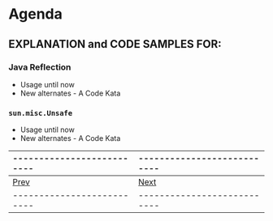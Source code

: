 # Agenda

## EXPLANATION and CODE SAMPLES FOR:

### Java Reflection
* Usage until now
* New alternates - A Code Kata

### `sun.misc.Unsafe`
* Usage until now
* New alternates - A Code Kata

|--------------------------|---------------------------|
|:-------------------------|:--------------------------|
|   [Prev](page01.md)      |       [Next](page03.md)   |
|--------------------------|---------------------------|
